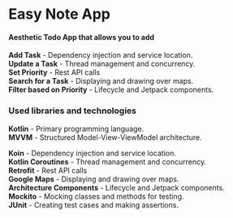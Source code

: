 # Easy Note App
#### Aesthetic Todo App that allows you to add

**Add Task** - Dependency injection and service location.</br>
**Update a Task** - Thread management and concurrency.</br>
**Set Priority** - Rest API calls</br>
**Search for a Task** - Displaying and drawing over maps.</br>
**Filter based on Priority** - Lifecycle and Jetpack components.</br>

### Used libraries and technologies
**Kotlin** - Primary programming language.</br>
**MVVM** - Structured Model-View-ViewModel architecture.</br>

**Koin** - Dependency injection and service location.</br>
**Kotlin Coroutines** - Thread management and concurrency.</br>
**Retrofit** - Rest API calls</br>
**Google Maps** - Displaying and drawing over maps.</br>
**Architecture Components** - Lifecycle and Jetpack components.</br>
**Mockito** - Mocking classes and methods for testing.</br>
**JUnit** - Creating test cases and making assertions.</br>

